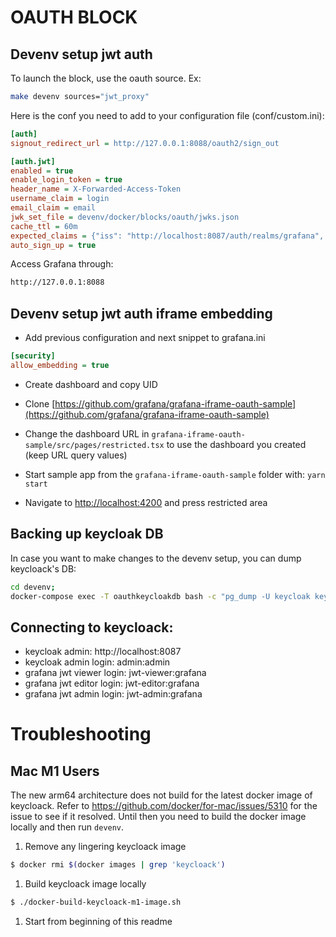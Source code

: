 # OAUTH BLOCK
## Devenv setup jwt auth

To launch the block, use the oauth source. Ex:

```bash
make devenv sources="jwt_proxy"
```

Here is the conf you need to add to your configuration file (conf/custom.ini):

```ini
[auth]
signout_redirect_url = http://127.0.0.1:8088/oauth2/sign_out

[auth.jwt]
enabled = true
enable_login_token = true
header_name = X-Forwarded-Access-Token
username_claim = login
email_claim = email
jwk_set_file = devenv/docker/blocks/oauth/jwks.json
cache_ttl = 60m
expected_claims = {"iss": "http://localhost:8087/auth/realms/grafana", "azp": "grafana-oauth"}
auto_sign_up = true
```

Access Grafana through: 

```sh
http://127.0.0.1:8088
```

## Devenv setup jwt auth iframe embedding

- Add previous configuration and next snippet to grafana.ini

```ini
[security]
allow_embedding = true
```

- Create dashboard and copy UID

- Clone [https://github.com/grafana/grafana-iframe-oauth-sample](https://github.com/grafana/grafana-iframe-oauth-sample)

- Change the dashboard URL in `grafana-iframe-oauth-sample/src/pages/restricted.tsx` to use the dashboard you created (keep URL query values)

- Start sample app from the `grafana-iframe-oauth-sample` folder with: `yarn start`

- Navigate to [http://localhost:4200](http://localhost:4200) and press restricted area

## Backing up keycloak DB

In case you want to make changes to the devenv setup, you can dump keycloack's DB:

```bash
cd devenv;
docker-compose exec -T oauthkeycloakdb bash -c "pg_dump -U keycloak keycloak" > docker/blocks/oauth/cloak.sql
```

## Connecting to keycloack:

- keycloak admin:                     http://localhost:8087
- keycloak admin login:               admin:admin
- grafana jwt viewer login:          jwt-viewer:grafana
- grafana jwt editor login:          jwt-editor:grafana
- grafana jwt admin login:           jwt-admin:grafana

# Troubleshooting

## Mac M1 Users

The new arm64 architecture does not build for the latest docker image of keycloack. Refer to https://github.com/docker/for-mac/issues/5310 for the issue to see if it resolved.
Until then you need to build the docker image locally and then run `devenv`.

1. Remove any lingering keycloack image
```sh
$ docker rmi $(docker images | grep 'keycloack')
```
1. Build keycloack image locally
```sh
$ ./docker-build-keycloack-m1-image.sh
```
1. Start from beginning of this readme
